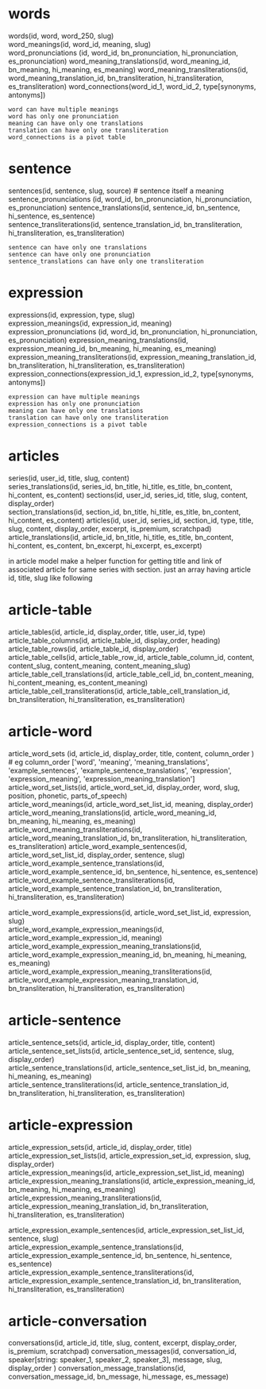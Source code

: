 # words
words(id, word, word_250, slug)  
word_meanings(id, word_id, meaning, slug)  
word_pronunciations (id, word_id, bn_pronunciation, hi_pronunciation, es_pronunciation)
word_meaning_translations(id, word_meaning_id, bn_meaning, hi_meaning, es_meaning)
word_meaning_transliterations(id, word_meaning_translation_id, bn_transliteration, hi_transliteration, es_transliteration)
word_connections(word_id_1, word_id_2, type[synonyms, antonyms])  

```relation
word can have multiple meanings
word has only one pronunciation
meaning can have only one translations
translation can have only one transliteration
word_connections is a pivot table
````

# sentence
sentences(id, sentence, slug, source)  # sentence itself a meaning
sentence_pronunciations (id, word_id, bn_pronunciation, hi_pronunciation, es_pronunciation)
sentence_translations(id, sentence_id, bn_sentence, hi_sentence, es_sentence)  
sentence_transliterations(id, sentence_translation_id, bn_transliteration, hi_transliteration, es_transliteration)

```relation
sentence can have only one translations
sentence can have only one pronunciation
sentence_translations can have only one transliteration
```

# expression
expressions(id, expression, type, slug)  
expression_meanings(id, expression_id, meaning)  
expression_pronunciations (id, word_id, bn_pronunciation, hi_pronunciation, es_pronunciation)
expression_meaning_translations(id, expression_meaning_id, bn_meaning, hi_meaning, es_meaning)  
expression_meaning_transliterations(id, expression_meaning_translation_id, bn_transliteration, hi_transliteration, es_transliteration)
expression_connections(expression_id_1, expression_id_2, type[synonyms, antonyms])  

```relation
expression can have multiple meanings
expression has only one pronunciation
meaning can have only one translations
translation can have only one transliteration
expression_connections is a pivot table
````

# articles
series(id, user_id, title, slug, content)  
series_translations(id, series_id, bn_title, hi_title, es_title, bn_content, hi_content, es_content)
sections(id, user_id, series_id, title, slug, content, display_order)  
section_translations(id, section_id, bn_title, hi_title, es_title, bn_content, hi_content, es_content)
articles(id, user_id, series_id, section_id, type, title, slug, content, display_order, excerpt, is_premium, scratchpad)  
article_translations(id, article_id, bn_title, hi_title, es_title, bn_content, hi_content, es_content, bn_excerpt, hi_excerpt, es_excerpt)

in article model make a helper function for getting title and link of associated article for same series with section. just an array having article id, title, slug
like following



# article-table
article_tables(id, article_id, display_order, title, user_id, type)  
article_table_columns(id, article_table_id, display_order, heading)  
article_table_rows(id, article_table_id, display_order)  
article_table_cells(id, article_table_row_id, article_table_column_id, content, content_slug, content_meaning, content_meaning_slug)  
article_table_cell_translations(id, article_table_cell_id, bn_content_meaning, hi_content_meaning, es_content_meaning)  
article_table_cell_transliterations(id, article_table_cell_translation_id, bn_transliteration, hi_transliteration, es_transliteration)


# article-word
article_word_sets (id, article_id, display_order, title, content, column_order ) # eg column_order ['word', 'meaning', 'meaning_translations', 'example_sentences', 'example_sentence_translations', 'expression', 'expression_meaning', 'expression_meaning_translation']
article_word_set_lists(id, article_word_set_id, display_order, word, slug, position, phonetic, parts_of_speech)  
article_word_meanings(id, article_word_set_list_id, meaning, display_order)  
article_word_meaning_translations(id, article_word_meaning_id, bn_meaning, hi_meaning, es_meaning)  
article_word_meaning_transliterations(id, article_word_meaning_translation_id, bn_transliteration, hi_transliteration, es_transliteration)
article_word_example_sentences(id, article_word_set_list_id, display_order, sentence, slug)  
article_word_example_sentence_translations(id, article_word_example_sentence_id, bn_sentence, hi_sentence, es_sentence)  
article_word_example_sentence_transliterations(id, article_word_example_sentence_translation_id, bn_transliteration, hi_transliteration, es_transliteration)


article_word_example_expressions(id, article_word_set_list_id, expression, slug)  
article_word_example_expression_meanings(id, article_word_example_expression_id, meaning)  
article_word_example_expression_meaning_translations(id, article_word_example_expression_meaning_id, bn_meaning, hi_meaning, es_meaning)  
article_word_example_expression_meaning_transliterations(id, article_word_example_expression_meaning_translation_id, bn_transliteration, hi_transliteration, es_transliteration)



# article-sentence
article_sentence_sets(id, article_id, display_order, title, content)  
article_sentence_set_lists(id, article_sentence_set_id, sentence, slug, display_order)  
article_sentence_translations(id, article_sentence_set_list_id, bn_meaning, hi_meaning, es_meaning)  
article_sentence_transliterations(id, article_sentence_translation_id, bn_transliteration, hi_transliteration, es_transliteration)


# article-expression
article_expression_sets(id, article_id, display_order, title)  
article_expression_set_lists(id, article_expression_set_id, expression, slug, display_order)  
article_expression_meanings(id, article_expression_set_list_id, meaning)  
article_expression_meaning_translations(id, article_expression_meaning_id, bn_meaning, hi_meaning, es_meaning)  
article_expression_meaning_transliterations(id, article_expression_meaning_translation_id, bn_transliteration, hi_transliteration, es_transliteration)

article_expression_example_sentences(id, article_expression_set_list_id, sentence, slug)  
article_expression_example_sentence_translations(id, article_expression_example_sentence_id, bn_sentence, hi_sentence, es_sentence)  
article_expression_example_sentence_transliterations(id, article_expression_example_sentence_translation_id, bn_transliteration, hi_transliteration, es_transliteration)



# article-conversation
conversations(id, article_id, title, slug, content, excerpt, display_order, is_premium, scratchpad)
conversation_messages(id, conversation_id, speaker[string: speaker_1, speaker_2, speaker_3], message, slug, display_order )
conversation_message_translations(id, conversation_message_id, bn_message, hi_message, es_message)













